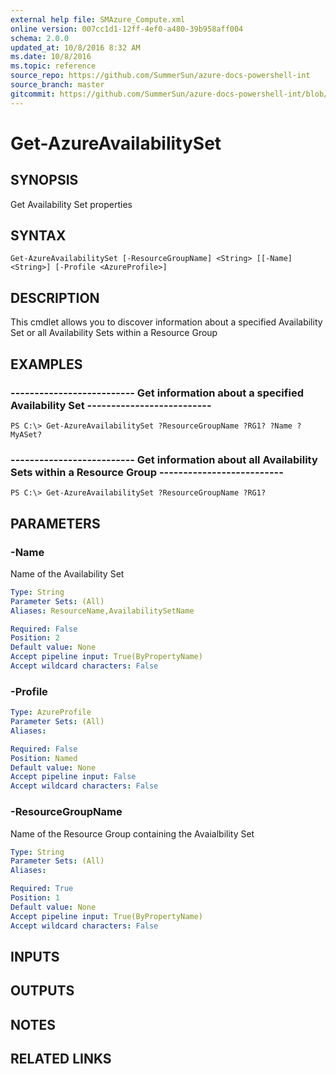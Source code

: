 ```yaml
---
external help file: SMAzure_Compute.xml
online version: 007cc1d1-12ff-4ef0-a480-39b958aff004
schema: 2.0.0
updated_at: 10/8/2016 8:32 AM
ms.date: 10/8/2016
ms.topic: reference
source_repo: https://github.com/SummerSun/azure-docs-powershell-int
source_branch: master
gitcommit: https://github.com/SummerSun/azure-docs-powershell-int/blob/3c5913303624ba7a7970d6758aac68ea04359cee/azureps-cmdlets-docs/Service%20Management/v1.0/Compute/Get-AzureAvailabilitySet.md
---
```


# Get-AzureAvailabilitySet
## SYNOPSIS
Get Availability Set properties

## SYNTAX

```
Get-AzureAvailabilitySet [-ResourceGroupName] <String> [[-Name] <String>] [-Profile <AzureProfile>]
```

## DESCRIPTION
This cmdlet allows you to discover information about a specified Availability Set or all Availability Sets within a Resource Group

## EXAMPLES

### --------------------------  Get information about a specified Availability Set  --------------------------
```
PS C:\> Get-AzureAvailabilitySet ?ResourceGroupName ?RG1? ?Name ?MyASet?
```

### --------------------------  Get information about all Availability Sets within a Resource Group  --------------------------
```
PS C:\> Get-AzureAvailabilitySet ?ResourceGroupName ?RG1?
```

## PARAMETERS

### -Name
Name of the Availability Set

```yaml
Type: String
Parameter Sets: (All)
Aliases: ResourceName,AvailabilitySetName

Required: False
Position: 2
Default value: None
Accept pipeline input: True(ByPropertyName)
Accept wildcard characters: False
```

### -Profile
```yaml
Type: AzureProfile
Parameter Sets: (All)
Aliases: 

Required: False
Position: Named
Default value: None
Accept pipeline input: False
Accept wildcard characters: False
```

### -ResourceGroupName
Name of the Resource Group containing the Avaialbility Set

```yaml
Type: String
Parameter Sets: (All)
Aliases: 

Required: True
Position: 1
Default value: None
Accept pipeline input: True(ByPropertyName)
Accept wildcard characters: False
```

## INPUTS

## OUTPUTS

## NOTES

## RELATED LINKS

